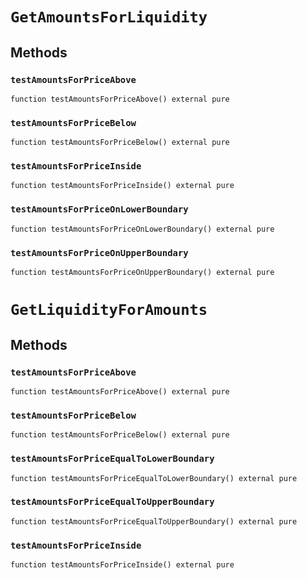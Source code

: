 
# `GetAmountsForLiquidity`

    

    
## Methods
### `testAmountsForPriceAbove`
```solidity
function testAmountsForPriceAbove() external pure
```

            

            
### `testAmountsForPriceBelow`
```solidity
function testAmountsForPriceBelow() external pure
```

            

            
### `testAmountsForPriceInside`
```solidity
function testAmountsForPriceInside() external pure
```

            

            
### `testAmountsForPriceOnLowerBoundary`
```solidity
function testAmountsForPriceOnLowerBoundary() external pure
```

            

            
### `testAmountsForPriceOnUpperBoundary`
```solidity
function testAmountsForPriceOnUpperBoundary() external pure
```

            

            


# `GetLiquidityForAmounts`

    

    
## Methods
### `testAmountsForPriceAbove`
```solidity
function testAmountsForPriceAbove() external pure
```

            

            
### `testAmountsForPriceBelow`
```solidity
function testAmountsForPriceBelow() external pure
```

            

            
### `testAmountsForPriceEqualToLowerBoundary`
```solidity
function testAmountsForPriceEqualToLowerBoundary() external pure
```

            

            
### `testAmountsForPriceEqualToUpperBoundary`
```solidity
function testAmountsForPriceEqualToUpperBoundary() external pure
```

            

            
### `testAmountsForPriceInside`
```solidity
function testAmountsForPriceInside() external pure
```

            

            

